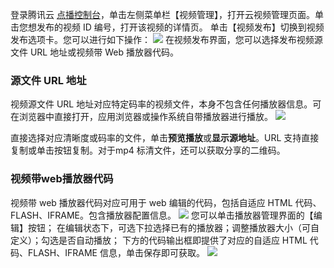 
登录腾讯云 [点播控制台](https://console.cloud.tencent.com/video)，单击左侧菜单栏【视频管理】，打开云视频管理页面。单击您想发布的视频 ID 编号，打开该视频的详情页。
单击【视频发布】切换到视频发布选项卡。您可以进行如下操作：
![](https://mc.qcloudimg.com/static/img/e44fd6bf4d0f63dfe59edba15e5cd56f/image.png)
在视频发布界面，您可以选择发布视频源文件 URL 地址或视频带 Web 播放器代码。

### 源文件 URL 地址
视频源文件 URL 地址对应特定码率的视频文件，本身不包含任何播放器信息。可在浏览器中直接打开，应用浏览器或操作系统自带播放器进行播放。
![](https://mc.qcloudimg.com/static/img/fd32c3ecbc1c783422e59941842e65d6/image.png)

直接选择对应清晰度或码率的文件，单击**预览播放**或**显示源地址**。URL 支持直接复制或单击按钮复制。对于mp4 标清文件，还可以获取分享的二维码。

### 视频带web播放器代码

视频带 web 播放器代码对应可用于 web 编辑的代码，包括自适应 HTML 代码、FLASH、IFRAME。包含播放器配置信息。
![](https://mc.qcloudimg.com/static/img/aa3b7a639ff9ca8f0cc7e91163ded04c/image.png)
您可以单击播放器管理界面的【编辑】按钮；
在编辑状态下，可选下拉选择已有的播放器；调整播放器大小（可自定义）；勾选是否自动播放；
下方的代码输出框即提供了对应的自适应 HTML 代码、FLASH、IFRAME 信息，单击保存即可获取。
![](https://mc.qcloudimg.com/static/img/26d804c31d0765f986195f7be1bca422/image.png)
